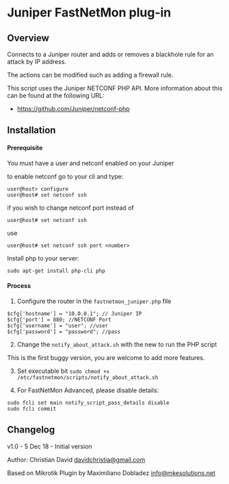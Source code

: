 Juniper FastNetMon plug-in
===========

Overview
--------
Connects to a Juniper router and adds or removes a blackhole rule for an attack by IP address.

The actions can be modified such as adding a firewall rule.

This script uses the Juniper NETCONF PHP API. More information about this can be found at the following URL:
 * https://github.com/Juniper/netconf-php

Installation
------------

#### Prerequisite
You must have a user and netconf enabled on your Juniper

to enable netconf go to your cli and type:
```
user@host> configure
user@host# set netconf ssh
```
if you wish to change netconf port instead of
```
user@host# set netconf ssh
```
use
```
user@host# set netconf ssh port <number>
``` 

Install php to your server:
```
sudo apt-get install php-cli php
```

#### Process
1.  Configure the router in the ```fastnetmon_juniper.php``` file
```
$cfg['hostname'] = "10.0.0.1"; // Juniper IP
$cfg['port'] = 880; //NETCONF Port 
$cfg['username'] = "user"; //user
$cfg['password'] = "password"; //pass
```
2. Change the ```notify_about_attack.sh``` with the new to run the PHP script

This is the first buggy version, you are welcome to add more features.

3. Set executable bit ```sudo chmod +x /etc/fastnetmon/scripts/notify_about_attack.sh```

4. For FastNetMon Advanced, please disable details:

```
sudo fcli set main notify_script_pass_details disable
sudo fcli commit
```

Changelog
---------
v1.0 - 5 Dec 18 - Initial version

Author: Christian David <davidchristia@gmail.com>

Based on Mikrotik Plugin by Maximiliano Dobladez <info@mkesolutions.net>